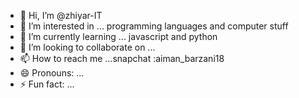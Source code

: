 - 👋 Hi, I’m @zhiyar-IT 
- 👀 I’m interested in ... programming languages and computer stuff
- 🌱 I’m currently learning ... javascript and python
- 💞️ I’m looking to collaborate on ...
- 📫 How to reach me ...snapchat :aiman_barzani18
- 😄 Pronouns: ...
- ⚡ Fun fact: ...

<!---
zhiyar-IT/zhiyar-IT is a ✨ special ✨ repository because its `README.md` (this file) appears on your GitHub profile.
You can click the Preview link to take a look at your changes.
--->
